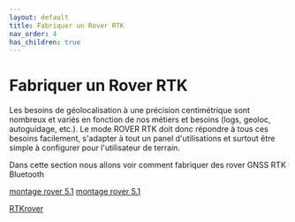 ```yaml
---
layout: default
title: Fabriquer un Rover RTK
nav_order: 4
has_children: true
---
```


# Fabriquer un Rover RTK

Les besoins de géolocalisation à une précision centimétrique sont nombreux et variés en fonction de nos métiers et besoins (logs, geoloc, autoguidage, etc.).
Le mode ROVER RTK doit donc répondre à tous ces besoins facilement, s'adapter à tout un panel d'utilisations et surtout être simple à configurer pour l'utilisateur de terrain.

Dans cette section nous allons voir comment fabriquer des rover GNSS RTK Bluetooth

[montage rover 5.1](https://jancelin.github.io/docs-centipedeRTK/assets/images/montage_rover/16-rover_v5-1.jpg)
[montage rover 5.1](https://jancelin.github.io/docs-centipedeRTK/assets/images/montage_rover/17-rover_v5-1.jpg)

[RTKrover](https://jancelin.github.io/docs-centipedeRTK/assets/images/montage_rover/rover.jpg)
